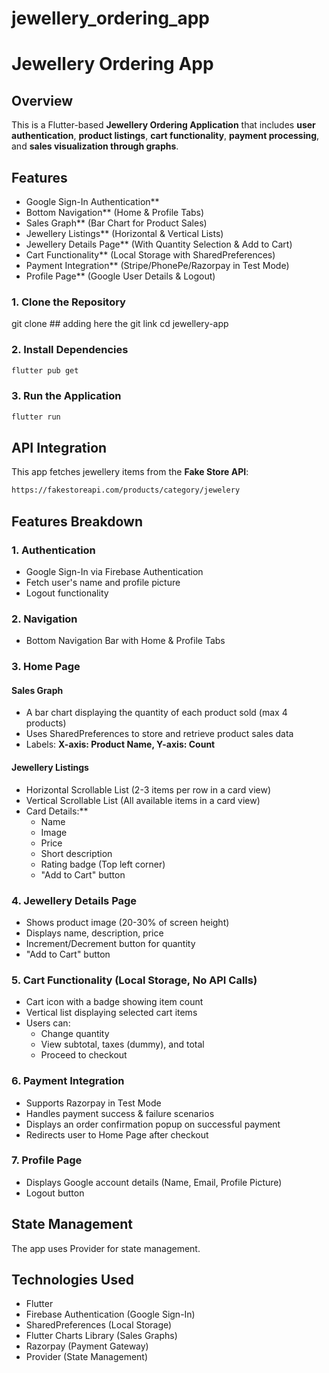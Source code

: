 # jewellery_ordering_app

# Jewellery Ordering App

## Overview
This is a Flutter-based **Jewellery Ordering Application** that includes **user authentication**, **product listings**, **cart functionality**, **payment processing**, and **sales visualization through graphs**.

## Features
- Google Sign-In Authentication**
- Bottom Navigation** (Home & Profile Tabs)
- Sales Graph** (Bar Chart for Product Sales)
- Jewellery Listings** (Horizontal & Vertical Lists)
- Jewellery Details Page** (With Quantity Selection & Add to Cart)
- Cart Functionality** (Local Storage with SharedPreferences)
- Payment Integration** (Stripe/PhonePe/Razorpay in Test Mode)
- Profile Page** (Google User Details & Logout)

### 1. Clone the Repository

git clone ## adding here the git link 
cd jewellery-app

### 2. Install Dependencies
```sh
flutter pub get
```

### 3. Run the Application
```sh
flutter run
```

## API Integration
This app fetches jewellery items from the **Fake Store API**:
```sh
https://fakestoreapi.com/products/category/jewelery
```

## Features Breakdown

### 1. Authentication
- Google Sign-In via Firebase Authentication
- Fetch user's name and profile picture
- Logout functionality

### 2. Navigation
- Bottom Navigation Bar with Home & Profile Tabs

### 3. Home Page
#### Sales Graph
- A bar chart displaying the quantity of each product sold (max 4 products)
- Uses SharedPreferences to store and retrieve product sales data
- Labels: **X-axis: Product Name, Y-axis: Count**

#### Jewellery Listings
- Horizontal Scrollable List (2-3 items per row in a card view)
- Vertical Scrollable List (All available items in a card view)
- Card Details:**
    - Name
    - Image
    - Price
    - Short description
    - Rating badge (Top left corner)
    - "Add to Cart" button

### 4. Jewellery Details Page
- Shows product image (20-30% of screen height)
- Displays name, description, price
- Increment/Decrement button for quantity
- "Add to Cart" button

### 5. Cart Functionality (Local Storage, No API Calls)
- Cart icon with a badge showing item count
- Vertical list displaying selected cart items
- Users can:
    - Change quantity
    - View subtotal, taxes (dummy), and total
    - Proceed to checkout

### 6. Payment Integration
- Supports Razorpay in Test Mode
- Handles payment success & failure scenarios
- Displays an order confirmation popup on successful payment
- Redirects user to Home Page after checkout

### 7. Profile Page
- Displays Google account details (Name, Email, Profile Picture)
- Logout button

## State Management
The app uses Provider for state management.


## Technologies Used
- Flutter
- Firebase Authentication (Google Sign-In)
- SharedPreferences (Local Storage)
- Flutter Charts Library (Sales Graphs)
- Razorpay (Payment Gateway)
- Provider (State Management)
